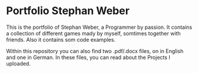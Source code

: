# Portfolio Stephan Weber
This is the portfolio of Stephan Weber, a Programmer by passion.
It contains a collection of different games mady by myself, somtimes together with friends.
Also it contains som code examples.

Within this repository you can also find two .pdf/.docx files, on in English and one in German.
In these files, you can read about the Projects I uploaded.
